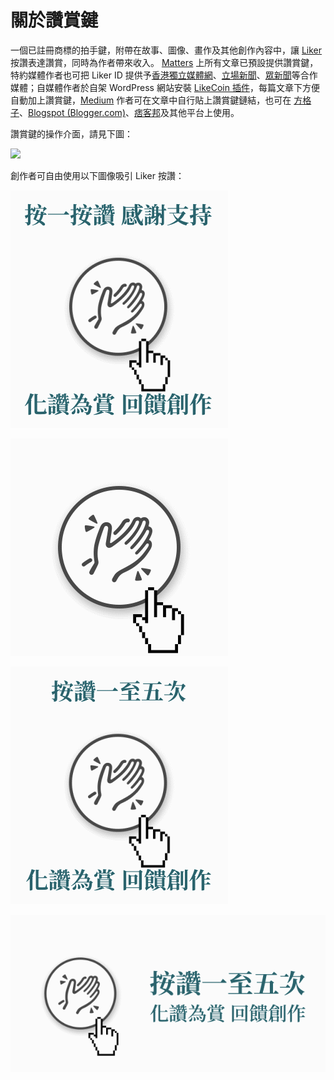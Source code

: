 # 關於讚賞鍵

一個已註冊商標的拍手鍵，附帶在故事、圖像、畫作及其他創作內容中，讓 [Liker](https://docs.like.co/v/zh/constitution#5799) 按讚表達讚賞，同時為作者帶來收入。 [Matters](https://matters.news) 上所有文章已預設提供讚賞鍵，特約媒體作者也可把 Liker ID 提供予[香港獨立媒體網](https://inmediahk.net)、[立場新聞](https://thestandnews.com)、[眾新聞](https://hkcnews.com)等合作媒體；自媒體作者於自架 WordPress 網站安裝 [LikeCoin 插件](https://zh-hk.wordpress.org/plugins/likecoin/)，每篇文章下方便自動加上讚賞鍵，[Medium](https://medium.com) 作者可在文章中自行貼上讚賞鍵鏈結，也可在 [方格子](https://vocus.cc/)、[Blogspot \(Blogger.com\)](https://www.blogger.com/)、[痞客邦](https://appmarket.pixnet.tw/#!/addon/1331)及其他平台上使用。‌

讚賞鍵的操作介面，請見下圖：

![](https://downloads.intercomcdn.com/i/o/72819319/1908e14eaccea6b5b61e7a3f/ezgif-3-41cbd4a4c6.gif)

創作者可自由使用以下圖像吸引 Liker 按讚：

![](../../.gitbook/assets/liking-with-word_1.gif)

![](../../.gitbook/assets/liking_1.gif)

![](../../.gitbook/assets/liking_text.gif)

![](../../.gitbook/assets/liking_text2.gif)

